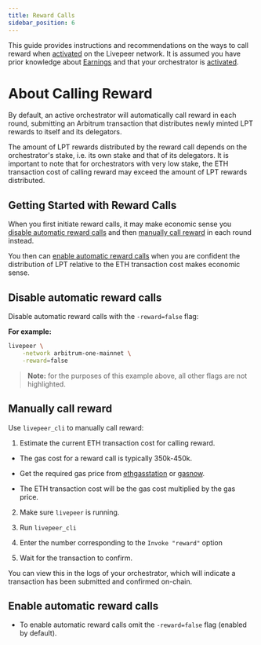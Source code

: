 ```yaml
---
title: Reward Calls
sidebar_position: 6
---
```


This guide provides instructions and recommendations on the ways to call reward when [activated](/video-miners/getting-started/activation) on the Livepeer network. It is assumed you have prior knowledge about [Earnings](/video-miners/core-concepts/earnings#rewards) and that your orchestrator is [activated](/video-miners/getting-started/activation).


# About Calling Reward

By default, an active orchestrator will automatically call reward in each round, submitting an Arbitrum transaction that distributes newly minted LPT rewards to itself and its delegators.

The amount of LPT rewards distributed by the reward call depends on the orchestrator's stake, i.e. its own stake and that of its delegators. It is important to note that for orchestrators with very low stake, the ETH transaction cost of calling reward may exceed the amount of LPT rewards distributed.

## Getting Started with Reward Calls

When you first initiate reward calls, it may make economic sense you [disable automatic reward calls](/video-miners/getting-started/reward-call#disable-automatic-reward-calls) and then [manually call reward](/video-miners/getting-started/reward-call#manually-call-reward) in each round instead. 

You then can [enable automatic reward calls](/video-miners/getting-started/reward-call#enable-automatic-reward-calls) when you are confident the distribution of LPT relative to the ETH transaction cost makes economic sense.

## Disable automatic reward calls

Disable automatic reward calls with the `-reward=false` flag: 

**For example:** 

```bash
livepeer \
    -network arbitrum-one-mainnet \
    -reward=false
```
> **Note:** for the purposes of this example above, all other flags are not highlighted.

## Manually call reward

Use `livepeer_cli` to manually call reward:

1. Estimate the current ETH transaction cost for calling reward.

- The gas cost for a reward call is typically 350k-450k.
   
- Get the required gas price from [ethgasstation](https://ethgasstation.info/) or [gasnow](https://www.gasnow.org/).

- The ETH transaction cost will be the gas cost multiplied by the gas price.

2. Make sure `livepeer` is running. 

3. Run `livepeer_cli`

4. Enter the number corresponding to the `Invoke "reward"` option

5. Wait for the transaction to confirm. 

You can view this in the logs of your orchestrator, which will indicate a transaction has been submitted and confirmed on-chain.

## Enable automatic reward calls

- To enable automatic reward calls omit the `-reward=false` flag (enabled by default). 


